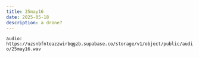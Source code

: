 ```yaml
---
title: 25may16
date: 2025-05-18
description: a drone?
---
```


`audio: https://uzsnbfnteazzwirbqgzb.supabase.co/storage/v1/object/public/audio/25may16.wav`